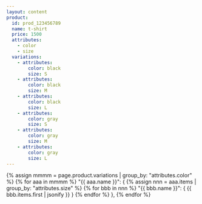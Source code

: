 ```yaml
---
layout: content
product:
  id: prod_123456789
  name: t-shirt
  price: 1500
  attributes:
    - color
    - size
  variations:
    - attributes:
        color: black
        size: S
    - attributes:
        color: black
        size: M
    - attributes:
        color: black
        size: L
    - attributes:
        color: gray
        size: S
    - attributes:
        color: gray
        size: M
    - attributes:
        color: gray
        size: L    
---
```


{% assign mmmm = page.product.variations | group_by: "attributes.color" %}
{% for aaa in mmmm %}
  "{{ aaa.name }}": 
    {
    {% assign nnn = aaa.items | group_by: "attributes.size"  %}
    {% for bbb in nnn %}
      "{{ bbb.name }}": 
        {
          {{ bbb.items.first | jsonify }}
        }
    {% endfor %}
    },
{% endfor %}
